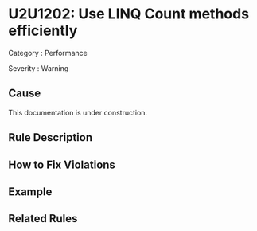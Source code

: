# U2U1202: Use LINQ Count methods efficiently

Category : Performance

Severity : Warning

## Cause

This documentation is under construction.

## Rule Description



## How to Fix Violations



## Example



## Related Rules
